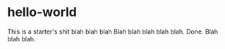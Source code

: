 # hello-world
This is a starter's shit blah blah blah
Blah blah blah blah blah. Done. 
Blah blah blah. 
